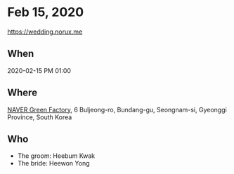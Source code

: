 # Feb 15, 2020

https://wedding.norux.me

## When

2020-02-15 PM 01:00

## Where
[NAVER Green Factory](http://naver.me/x9KizuwR), 6 Buljeong-ro, Bundang-gu, Seongnam-si, Gyeonggi Province, South Korea

## Who

* The groom: Heebum Kwak 
* The bride: Heewon Yong
